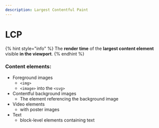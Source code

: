 ```yaml
---
description: Largest Contentful Paint
---
```


# LCP

{% hint style="info" %}
The **render time** of the **largest content element** visible **in the viewport**.
{% endhint %}

### Content elements:

* Foreground images
  * `<img>`
  * `<image>` into the `<svg>`
* Contentful background images
  * The element referencing the background image
* Video elements
  * with poster images
* Text
  * block-level elements containing text





